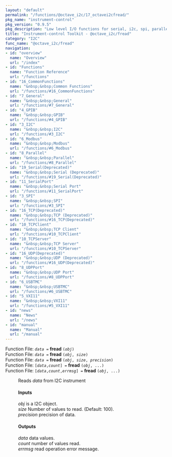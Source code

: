 ```yaml
---
layout: "default"
permalink: "/functions/@octave_i2c/17_octavei2cfread/"
pkg_name: "instrument-control"
pkg_version: "0.9.5"
pkg_description: "Low level I/O functions for serial, i2c, spi, parallel, tcp, gpib, modbus, vxi11, udp and usbtmc interfaces."
title: "Instrument-control Toolkit - @octave_i2c/fread"
category: "I2C"
func_name: "@octave_i2c/fread"
navigation:
- id: "overview"
  name: "Overview"
  url: "/index"
- id: "Functions"
  name: "Function Reference"
  url: "/functions"
- id: "16_CommonFunctions"
  name: "&nbsp;&nbsp;Common Functions"
  url: "/functions/#16_CommonFunctions"
- id: "7_General"
  name: "&nbsp;&nbsp;General"
  url: "/functions/#7_General"
- id: "4_GPIB"
  name: "&nbsp;&nbsp;GPIB"
  url: "/functions/#4_GPIB"
- id: "3_I2C"
  name: "&nbsp;&nbsp;I2C"
  url: "/functions/#3_I2C"
- id: "6_Modbus"
  name: "&nbsp;&nbsp;Modbus"
  url: "/functions/#6_Modbus"
- id: "8_Parallel"
  name: "&nbsp;&nbsp;Parallel"
  url: "/functions/#8_Parallel"
- id: "19_Serial(Deprecated)"
  name: "&nbsp;&nbsp;Serial (Deprecated)"
  url: "/functions/#19_Serial(Deprecated)"
- id: "11_SerialPort"
  name: "&nbsp;&nbsp;Serial Port"
  url: "/functions/#11_SerialPort"
- id: "3_SPI"
  name: "&nbsp;&nbsp;SPI"
  url: "/functions/#3_SPI"
- id: "16_TCP(Deprecated)"
  name: "&nbsp;&nbsp;TCP (Deprecated)"
  url: "/functions/#16_TCP(Deprecated)"
- id: "10_TCPClient"
  name: "&nbsp;&nbsp;TCP Client"
  url: "/functions/#10_TCPClient"
- id: "10_TCPServer"
  name: "&nbsp;&nbsp;TCP Server"
  url: "/functions/#10_TCPServer"
- id: "16_UDP(Deprecated)"
  name: "&nbsp;&nbsp;UDP (Deprecated)"
  url: "/functions/#16_UDP(Deprecated)"
- id: "8_UDPPort"
  name: "&nbsp;&nbsp;UDP Port"
  url: "/functions/#8_UDPPort"
- id: "6_USBTMC"
  name: "&nbsp;&nbsp;USBTMC"
  url: "/functions/#6_USBTMC"
- id: "5_VXI11"
  name: "&nbsp;&nbsp;VXI11"
  url: "/functions/#5_VXI11"
- id: "news"
  name: "News"
  url: "/news"
- id: "manual"
  name: "Manual"
  url: "/manual"
---
```

<dl class="first-deftypefn">
<dt class="deftypefn" id="index-fread"><span class="category-def">Function File: </span><span><code class="def-type"><var class="var">data</var> =</code> <strong class="def-name">fread</strong> <code class="def-code-arguments">(<var class="var">obj</var>)</code><a class="copiable-link" href="#index-fread"></a></span></dt>
<dt class="deftypefnx def-cmd-deftypefn" id="index-fread-1"><span class="category-def">Function File: </span><span><code class="def-type"><var class="var">data</var> =</code> <strong class="def-name">fread</strong> <code class="def-code-arguments">(<var class="var">obj</var>, <var class="var">size</var>)</code><a class="copiable-link" href="#index-fread-1"></a></span></dt>
<dt class="deftypefnx def-cmd-deftypefn" id="index-fread-2"><span class="category-def">Function File: </span><span><code class="def-type"><var class="var">data</var> =</code> <strong class="def-name">fread</strong> <code class="def-code-arguments">(<var class="var">obj</var>, <var class="var">size</var>, <var class="var">precision</var>)</code><a class="copiable-link" href="#index-fread-2"></a></span></dt>
<dt class="deftypefnx def-cmd-deftypefn" id="index-fread-3"><span class="category-def">Function File: </span><span><code class="def-type">[<var class="var">data</var>,<var class="var">count</var>] =</code> <strong class="def-name">fread</strong> <code class="def-code-arguments">(<var class="var">obj</var>, ...)</code><a class="copiable-link" href="#index-fread-3"></a></span></dt>
<dt class="deftypefnx def-cmd-deftypefn" id="index-fread-4"><span class="category-def">Function File: </span><span><code class="def-type">[<var class="var">data</var>,<var class="var">count</var>,<var class="var">errmsg</var>] =</code> <strong class="def-name">fread</strong> <code class="def-code-arguments">(<var class="var">obj</var>, ...)</code><a class="copiable-link" href="#index-fread-4"></a></span></dt>
<dd><p>Reads <var class="var">data</var> from I2C instrument
</p>
<h4 class="subsubheading" id="Inputs"><span>Inputs<a class="copiable-link" href="#Inputs"></a></span></h4>
<p><var class="var">obj</var> is a I2C object.<br>
 <var class="var">size</var> Number of values to read. (Default: 100).<br>
 <var class="var">precision</var> precision of data.<br>
</p>
<h4 class="subsubheading" id="Outputs"><span>Outputs<a class="copiable-link" href="#Outputs"></a></span></h4>
<p><var class="var">data</var> data values.<br>
 <var class="var">count</var> number of values read.<br>
 <var class="var">errmsg</var> read operation error message.<br>
</p>
</dd></dl>